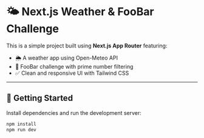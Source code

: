 # 🌤️ Next.js Weather & FooBar Challenge

This is a simple project built using **Next.js App Router** featuring:

- 🌦️ A weather app using Open-Meteo API
- 🔢 FooBar challenge with prime number filtering
- ✅ Clean and responsive UI with Tailwind CSS

---

## 🚀 Getting Started

Install dependencies and run the development server:

```bash
npm install
npm run dev

